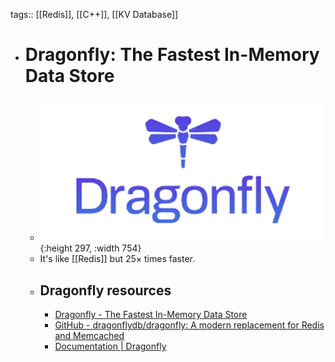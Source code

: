 tags:: [[Redis]], [[C++]], [[KV Database]]

- # Dragonfly: The Fastest In-Memory Data Store
	- ![dragonfly_db.png](../assets/dragonfly_db_1704014901921_0.png){:height 297, :width 754}
	- It's like [[Redis]] but 25× times faster.
	- ## Dragonfly resources
		- [Dragonfly - The Fastest In-Memory Data Store](https://www.dragonflydb.io/)
		- [GitHub - dragonflydb/dragonfly: A modern replacement for Redis and Memcached](https://github.com/dragonflydb/dragonfly)
		- [Documentation | Dragonfly](https://www.dragonflydb.io/docs)